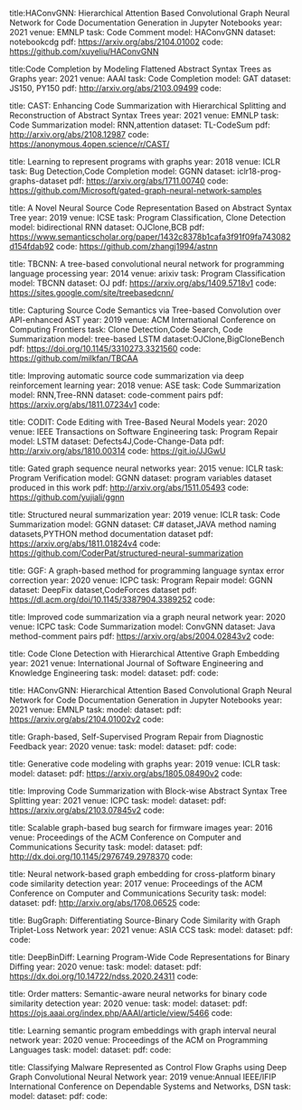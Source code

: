 title:HAConvGNN: Hierarchical Attention Based Convolutional Graph Neural Network for Code Documentation Generation in Jupyter Notebooks
year: 2021
venue: EMNLP
task: Code Comment
model: HAConvGNN
dataset: notebookcdg
pdf: https://arxiv.org/abs/2104.01002
code: https://github.com/xuyeliu/HAConvGNN

title:Code Completion by Modeling Flattened Abstract Syntax Trees as Graphs
year: 2021
venue: AAAI
task: Code Completion
model: GAT
dataset: JS150, PY150
pdf: http://arxiv.org/abs/2103.09499
code:

title: CAST: Enhancing Code Summarization with Hierarchical Splitting and Reconstruction of Abstract Syntax Trees
year: 2021
venue: EMNLP
task: Code Summarization
model: RNN,attention
dataset: TL-CodeSum
pdf: http://arxiv.org/abs/2108.12987
code: https://anonymous.4open.science/r/CAST/

title: Learning to represent programs with graphs
year: 2018
venue: ICLR
task: Bug Detection,Code Completion
model: GGNN
dataset: iclr18-prog-graphs-dataset
pdf: https://arxiv.org/abs/1711.00740
code: https://github.com/Microsoft/gated-graph-neural-network-samples

title: A Novel Neural Source Code Representation Based on Abstract Syntax Tree
year: 2019
venue: ICSE
task: Program Classification, Clone Detection
model: bidirectional RNN
dataset: OJClone,BCB
pdf: https://www.semanticscholar.org/paper/1432c8378b1cafa3f91f09fa743082d154fdab92
code: https://github.com/zhangj1994/astnn

title: TBCNN: A tree-based convolutional neural network for programming language processing
year: 2014
venue: arixiv
task: Program Classification
model: TBCNN
dataset: OJ
pdf: https://arxiv.org/abs/1409.5718v1
code: https://sites.google.com/site/treebasedcnn/

title: Capturing Source Code Semantics via Tree-based Convolution over API-enhanced AST
year: 2019
venue: ACM International Conference on Computing Frontiers
task: Clone Detection,Code Search, Code Summarization
model: tree-based LSTM
dataset:OJClone,BigCloneBench
pdf: https://doi.org/10.1145/3310273.3321560
code: https://github.com/milkfan/TBCAA

title: Improving automatic source code summarization via deep reinforcement learning
year: 2018
venue: ASE
task: Code Summarization
model: RNN,Tree-RNN
dataset: code-comment pairs
pdf: https://arxiv.org/abs/1811.07234v1
code:

title: CODIT: Code Editing with Tree-Based Neural Models
year: 2020
venue: IEEE Transactions on Software Engineering
task: Program Repair
model: LSTM
dataset: Defects4J,Code-Change-Data
pdf: http://arxiv.org/abs/1810.00314
code: https://git.io/JJGwU

title: Gated graph sequence neural networks
year: 2015
venue: ICLR
task: Program Verification
model: GGNN
dataset: program variables dataset produced in this work
pdf: http://arxiv.org/abs/1511.05493
code: https://github.com/yujiali/ggnn

title: Structured neural summarization
year: 2019
venue: ICLR
task: Code Summarization
model: GGNN
dataset: C# dataset,JAVA method naming datasets,PYTHON method documentation dataset
pdf: https://arxiv.org/abs/1811.01824v4
code: https://github.com/CoderPat/structured-neural-summarization

title: GGF: A graph-based method for programming language syntax error correction
year: 2020
venue: ICPC
task: Program Repair
model: GGNN
dataset: DeepFix dataset,CodeForces dataset
pdf: https://dl.acm.org/doi/10.1145/3387904.3389252
code:

title: Improved code summarization via a graph neural network
year: 2020
venue: ICPC
task: Code Summarization
model: ConvGNN
dataset: Java method-comment pairs
pdf: https://arxiv.org/abs/2004.02843v2
code:

title: Code Clone Detection with Hierarchical Attentive Graph Embedding
year: 2021
venue: International Journal of Software Engineering and Knowledge Engineering
task:
model:
dataset:
pdf:
code:

title: HAConvGNN: Hierarchical Attention Based Convolutional Graph Neural Network for Code Documentation Generation in Jupyter Notebooks
year: 2021
venue: EMNLP
task:
model:
dataset:
pdf: https://arxiv.org/abs/2104.01002v2
code:

title: Graph-based, Self-Supervised Program Repair from Diagnostic Feedback
year: 2020
venue:
task:
model:
dataset:
pdf:
code:

title: Generative code modeling with graphs
year: 2019
venue: ICLR
task:
model:
dataset:
pdf: https://arxiv.org/abs/1805.08490v2
code:

title: Improving Code Summarization with Block-wise Abstract Syntax Tree Splitting
year: 2021
venue: ICPC
task:
model:
dataset:
pdf: https://arxiv.org/abs/2103.07845v2
code:

title: Scalable graph-based bug search for firmware images
year: 2016
venue: Proceedings of the ACM Conference on Computer and Communications Security
task:
model:
dataset:
pdf: http://dx.doi.org/10.1145/2976749.2978370
code:

title: Neural network-based graph embedding for cross-platform binary code similarity detection
year: 2017
venue: Proceedings of the ACM Conference on Computer and Communications Security
task:
model:
dataset:
pdf: http://arxiv.org/abs/1708.06525
code:

title: BugGraph: Differentiating Source-Binary Code Similarity with Graph Triplet-Loss Network
year: 2021
venue: ASIA CCS
task:
model:
dataset:
pdf:
code:

title: DeepBinDiff: Learning Program-Wide Code Representations for Binary Diffing
year: 2020
venue:
task:
model:
dataset:
pdf: https://dx.doi.org/10.14722/ndss.2020.24311
code:

title: Order matters: Semantic-aware neural networks for binary code similarity detection
year: 2020
venue:
task:
model:
dataset:
pdf: https://ojs.aaai.org/index.php/AAAI/article/view/5466
code:

title: Learning semantic program embeddings with graph interval neural network
year: 2020
venue: Proceedings of the ACM on Programming Languages
task:
model:
dataset:
pdf:
code:

title: Classifying Malware Represented as Control Flow Graphs using Deep Graph Convolutional Neural Network
year: 2019
venue:Annual IEEE/IFIP International Conference on Dependable Systems and Networks, DSN
task:
model:
dataset:
pdf:
code:
